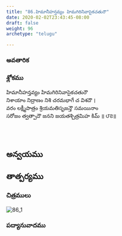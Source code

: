 ```yaml
---
title: "86.హిమానీహన్తవ్యం హిమగిరినివాసైకచతురౌ"
date: 2020-02-02T23:43:45-08:00
draft: false
weight: 96
archetype: "telugu"

---
```


### అవతారిక


### శ్లోకము

హిమానీహన్తవ్యం హిమగిరినివాసైకచతురౌ
<br/>నిశాయాం నిద్రాణం నిశి చరమభాగే చ విశదౌ ।
<br/>వరం లక్ష్మీపాత్రం శ్రియమతిసృజన్తౌ సమయినాం
<br/>సరోజం త్వత్పాదౌ జనని జయతశ్చిత్రమిహ కిమ్ ॥ ౮౭॥
<br/>

<br/><br/>

## అన్వయము 


## తాత్పర్యము 

### చిత్రములు 

![86_1](/images/sl/manual/SL_V86.jpg)

### పద్యానువాదము
